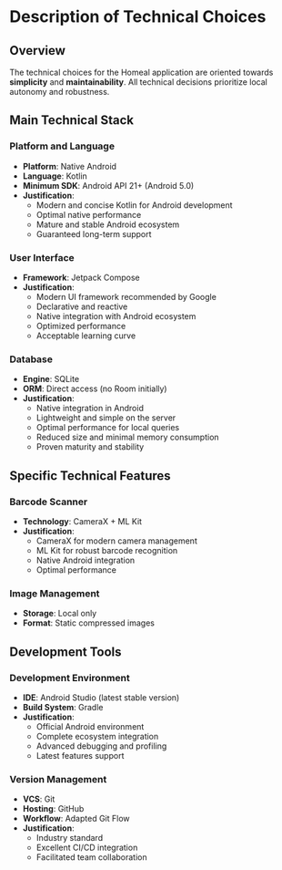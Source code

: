 # Description of Technical Choices

## Overview

The technical choices for the Homeal application are oriented towards **simplicity**
and **maintainability**. All technical decisions prioritize local autonomy and robustness.

## Main Technical Stack

### Platform and Language
- **Platform**: Native Android
- **Language**: Kotlin
- **Minimum SDK**: Android API 21+ (Android 5.0)
- **Justification**:
  - Modern and concise Kotlin for Android development
  - Optimal native performance
  - Mature and stable Android ecosystem
  - Guaranteed long-term support

### User Interface
- **Framework**: Jetpack Compose
- **Justification**:
  - Modern UI framework recommended by Google
  - Declarative and reactive
  - Native integration with Android ecosystem
  - Optimized performance
  - Acceptable learning curve

### Database
- **Engine**: SQLite
- **ORM**: Direct access (no Room initially)
- **Justification**:
  - Native integration in Android
  - Lightweight and simple on the server
  - Optimal performance for local queries
  - Reduced size and minimal memory consumption
  - Proven maturity and stability

## Specific Technical Features

### Barcode Scanner
- **Technology**: CameraX + ML Kit
- **Justification**:
  - CameraX for modern camera management
  - ML Kit for robust barcode recognition
  - Native Android integration
  - Optimal performance

### Image Management
- **Storage**: Local only
- **Format**: Static compressed images

## Development Tools

### Development Environment
- **IDE**: Android Studio (latest stable version)
- **Build System**: Gradle
- **Justification**:
  - Official Android environment
  - Complete ecosystem integration
  - Advanced debugging and profiling
  - Latest features support

### Version Management
- **VCS**: Git
- **Hosting**: GitHub
- **Workflow**: Adapted Git Flow
- **Justification**:
  - Industry standard
  - Excellent CI/CD integration
  - Facilitated team collaboration
